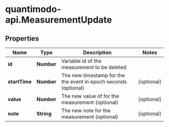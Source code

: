 # quantimodo-api.MeasurementUpdate

## Properties
Name | Type | Description | Notes
------------ | ------------- | ------------- | -------------
**id** | **Number** | Variable id of the measurement to be deleted | 
**startTime** | **Number** | The new timestamp for the the event in epoch seconds (optional) | [optional] 
**value** | **Number** | The new value of for the measurement (optional) | [optional] 
**note** | **String** | The new note for the measurement (optional) | [optional] 


